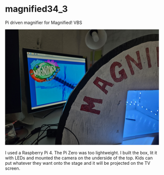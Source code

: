 # magnified34_3
Pi driven magnifier for Magnified! VBS

![Sample screen](20250526_081925.jpg)

I used a Raspberry Pi 4.  The Pi Zero was too lightweight.  I built the box, lit it with LEDs and mounted the camera on the underside of the top.  Kids can put whatever they want onto the stage and it will be projected on the TV screen.
